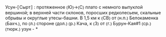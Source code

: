 ---
---

Усун-⟦Сырт⟧
: протяженное ⦅Ю⦆→⦅С⦆ плато с немного выпуклой вершиной; в верхней части склонов, поросших редколесьем, скальные обрывы и округлые утесы-башни. В 1,5 км к ⦅СВ⦆ от ⦅н.п.⦆ Белокаменка ⦅Бахч.⦆, по ⦅л.⦆ стороне ⦅дол.⦆ ⦅р.⦆ Кача, к ⦅З⦆ от ⦅г.⦆ Бурун-Кая#1 ⦅ср.⦆ ⦅тюрк.⦆ узун - *
